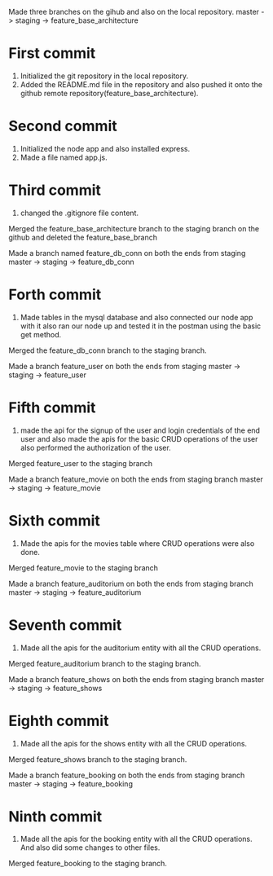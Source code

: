 Made three branches on the gihub and also on the local repository.
    master -> staging -> feature_base_architecture

# First commit
1. Initialized the git repository in the local repository.
2. Added the README.md file in the repository and also pushed it onto the github remote repository(feature_base_architecture).

# Second commit
1. Initialized the node app and also installed express.
2. Made a file named app.js.

# Third commit
1. changed the .gitignore file content.

Merged the feature_base_architecture branch to the staging branch on the github and deleted the feature_base_branch

Made a branch named feature_db_conn on both the ends from staging
    master -> staging -> feature_db_conn

# Forth commit
1. Made tables in the mysql database and also connected our node app with it also ran our node up and tested it in the postman using the basic get method.

Merged the feature_db_conn branch to the staging branch.

Made a branch feature_user on both the ends from staging
    master -> staging -> feature_user

# Fifth commit
1. made the api for the signup of the user and login credentials of the end user and also made the apis for the basic CRUD operations of the user also performed the authorization of the user.

Merged feature_user to the staging branch

Made a branch feature_movie on both the ends from staging branch
    master -> staging -> feature_movie

# Sixth commit
1. Made the apis for the movies table where CRUD operations were also done.

Merged feature_movie to the staging branch

Made a branch feature_auditorium on both the ends from staging branch
    master -> staging -> feature_auditorium

# Seventh commit
1. Made all the apis for the auditorium entity with all the CRUD operations.

Merged feature_auditorium branch to the staging branch.

Made a branch feature_shows on both the ends from staging branch
    master -> staging -> feature_shows

# Eighth commit
1. Made all the apis for the shows entity with all the CRUD operations.

Merged feature_shows branch to the staging branch.

Made a branch feature_booking on both the ends from staging branch
    master -> staging -> feature_booking

# Ninth commit
1. Made all the apis for the booking entity with all the CRUD operations. And also did some changes to other files.

Merged feature_booking to the staging branch.

